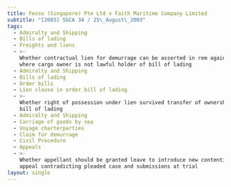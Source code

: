 ```yaml
---
title: Feoso (Singapore) Pte Ltd v Faith Maritime Company Limited
subtitle: "[2003] SGCA 34 / 25\_August\_2003"
tags:
  - Admiralty and Shipping
  - Bills of lading
  - Freights and liens
  - >-
    Whether contractual lien for demurrage can be asserted in rem against cargo
    where cargo owner is not lawful holder of bill of lading
  - Admiralty and Shipping
  - Bills of lading
  - Order bills
  - Lien clause in order bill of lading
  - >-
    Whether right of possession under lien survived transfer of ownership of
    bill of lading
  - Admiralty and Shipping
  - Carriage of goods by sea
  - Voyage charterparties
  - Claim for demurrage
  - Civil Procedure
  - Appeals
  - >-
    Whether appellant should be granted leave to introduce new contention on
    appeal contradicting pleaded case and submissions at trial
layout: single
---
```


